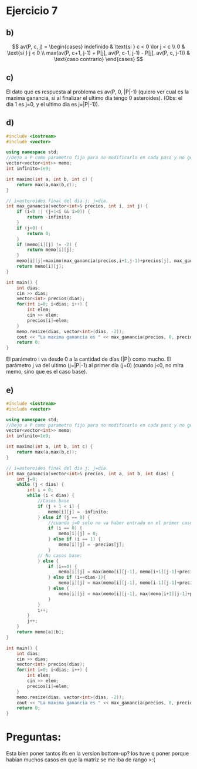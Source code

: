 # Ejercicio 7 
## b) 
$$
av(P, c, j) =
\begin{cases}
     indefinido & \text{si } c < 0 \lor j < c \\
     0 & \text{si } j < 0 \\
     max(av(P, c+1, j-1) + P[j], av(P, c-1, j-1) - P[j], av(P, c, j-1)) & \text{caso contrario}
\end{cases}
$$

## c) 
El dato que es respuesta al problema es av(P, 0, |P|-1) (quiero ver cual es la maxima ganancia, si al finalizar el ultimo día tengo 0 asteroides). (Obs: el dia 1 es j=0, y el ultimo dia es j=|P|-1)). 

## d) 
```cpp
#include <iostream>
#include <vector>

using namespace std;
//Dejo a P como parametro fijo para no modificarlo en cada paso y no generar mas estados.
vector<vector<int>> memo;
int infinito=1e9;

int maximo(int a, int b, int c) {
    return max(a,max(b,c));
}

// i=asteroides final del dia j; j=dia.
int max_ganancia(vector<int>& precios, int i, int j) {
    if (i<0 || (j+1<i && i>0)) {
        return -infinito;
    }
    if (j<0) {
        return 0;
    }
    if (memo[i][j] != -2) {
        return memo[i][j];
    }
    memo[i][j]=maximo(max_ganancia(precios,i+1,j-1)+precios[j], max_ganancia(precios,i-1,j-1)-precios[j], max_ganancia(precios,i,j-1));
    return memo[i][j];
}

int main() {
    int dias;
    cin >> dias;
    vector<int> precios(dias);
    for(int i=0; i<dias; i++) {
        int elem;
        cin >> elem;
        precios[i]=elem;
    }
    memo.resize(dias, vector<int>(dias, -2));
    cout << "La maxima ganancia es " << max_ganancia(precios, 0, precios.size()-1);
    return 0;
}
```
El parámetro i va desde 0 a la cantidad de días (|P|) como mucho. El parámetro j va del ultimo (j=|P|-1) al primer día (j=0) (cuando j<0, no mira memo, sino que es el caso base). 

## e) 
```cpp
#include <iostream>
#include <vector>

using namespace std;
//Dejo a P como parametro fijo para no modificarlo en cada paso y no generar mas estados.
vector<vector<int>> memo;
int infinito=1e9;

int maximo(int a, int b, int c) {
    return max(a,max(b,c));
}

// i=asteroides final del dia j; j=dia.
int max_ganancia(vector<int>& precios, int a, int b, int dias) {
    int j=0;
    while (j < dias) {
        int i = 0;
        while (i < dias) {
            //Casos base
            if (j + 1 < i) {
                memo[i][j] = -infinito;
            } else if (j == 0) {
                //cuando j=0 solo no va haber entrado en el primer caso si i=0 o si i=1
                if (i == 0) {
                    memo[i][j] = 0;
                } else if (i == 1) {
                    memo[i][j] = -precios[j];
                }
            // No casos base: 
            } else {
                if (i==0) {
                    memo[i][j] = max(memo[i][j-1], memo[i+1][j-1]+precios[j]);
                } else if (i==dias-1){
                    memo[i][j] = max(memo[i][j-1], memo[i-1][j-1]+precios[j]);
                } else {
                    memo[i][j] = max(memo[i][j-1], max(memo[i+1][j-1]+precios[j], memo[i-1][j-1]-precios[j]));
                }
            }
            i++;
        }
        j++;
    }
    return memo[a][b];
}

int main() {
    int dias;
    cin >> dias;
    vector<int> precios(dias);
    for(int i=0; i<dias; i++) {
        int elem;
        cin >> elem;
        precios[i]=elem;
    }
    memo.resize(dias, vector<int>(dias, -2));
    cout << "La maxima ganancia es " << max_ganancia(precios, 0, precios.size()-1, dias);
    return 0;
}
```

# Preguntas: 
Esta bien poner tantos ifs en la version bottom-up? los tuve q poner porque habian muchos casos en que la matriz se me iba de rango >:( 
